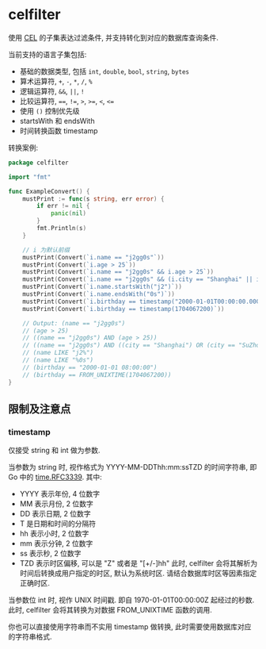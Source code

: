 # celfilter
使用 [CEL](https://github.com/google/cel-spec/blob/master/doc/intro.md) 的子集表达过滤条件, 并支持转化到对应的数据库查询条件.

当前支持的语言子集包括:
- 基础的数据类型, 包括 `int`, `double`, `bool`, `string`, `bytes`
- 算术运算符, `+`, `-`, `*`, `/`, `%`
- 逻辑运算符, `&&`, `||`, `!`
- 比较运算符, `==`, `!=`, `>`, `>=`, `<`, `<=`
- 使用 `()` 控制优先级
- startsWith 和 endsWith
- 时间转换函数 timestamp

转换案例:
```go
package celfilter

import "fmt"

func ExampleConvert() {
	mustPrint := func(s string, err error) {
		if err != nil {
			panic(nil)
		}
		fmt.Println(s)
	}

	// i 为默认前缀
	mustPrint(Convert(`i.name == "j2gg0s"`))
	mustPrint(Convert(`i.age > 25`))
	mustPrint(Convert(`i.name == "j2gg0s" && i.age > 25`))
	mustPrint(Convert(`i.name == "j2gg0s" && (i.city == "Shanghai" || i.city == "SuZhou")`))
	mustPrint(Convert(`i.name.startsWith("j2")`))
	mustPrint(Convert(`i.name.endsWith("0s")`))
	mustPrint(Convert(`i.birthday == timestamp("2000-01-01T00:00:00.000Z")`))
	mustPrint(Convert(`i.birthday == timestamp(1704067200)`))

	// Output: (name == "j2gg0s")
	// (age > 25)
	// ((name == "j2gg0s") AND (age > 25))
	// ((name == "j2gg0s") AND ((city == "Shanghai") OR (city == "SuZhou")))
	// (name LIKE "j2%")
	// (name LIKE "%0s")
	// (birthday == "2000-01-01 08:00:00")
	// (birthday == FROM_UNIXTIME(1704067200))
}
```

## 限制及注意点
### timestamp
仅接受 string 和 int 做为参数.

当参数为 string 时, 视作格式为 YYYY-MM-DDThh:mm:ssTZD 的时间字符串, 即 Go 中的 [time.RFC3339](https://pkg.go.dev/time#pkg-constants).
其中:
- YYYY  表示年份, 4 位数字
- MM    表示月份, 2 位数字
- DD    表示日期, 2 位数字
- T     是日期和时间的分隔符
- hh    表示小时, 2 位数字
- mm    表示分钟, 2 位数字
- ss    表示秒, 2 位数字
- TZD   表示时区偏移, 可以是 "Z" 或者是 "[+/-]hh"
此时, celfilter 会将其解析为时间后转换成用户指定的时区, 默认为系统时区.
请结合数据库时区等因素指定正确时区.

当参数位 int 时, 视作 UNIX 时间戳. 即自 1970-01-01T00:00:00Z 起经过的秒数.
此时, celfilter 会将其转换为对数据 FROM_UNIXTIME 函数的调用.

你也可以直接使用字符串而不实用 timestamp 做转换, 此时需要使用数据库对应的字符串格式.
